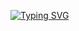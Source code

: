 [![Typing SVG](https://readme-typing-svg.herokuapp.com?font=Fira+Code&pause=1000&color=F77BE8&width=435&lines=Hello+world%2C;eu+sou+Kayke+Vogas%2C)](https://git.io/typing-svg)

<!--
**Kay-Vogas/Kay-Vogas** is a ✨ _special_ ✨ repository because its `README.md` (this file) appears on your GitHub profile.

Here are some ideas to get you started:

- 🔭 I’m currently working on ...
- 🌱 I’m currently learning ...
- 👯 I’m looking to collaborate on ...
- 🤔 I’m looking for help with ...
- 💬 Ask me about ...
- 📫 How to reach me: ...
- 😄 Pronouns: ...
- ⚡ Fun fact: ...
-->
